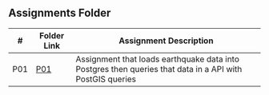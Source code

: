 ##  Assignments Folder

|   #   | Folder Link                                                                                 | Assignment Description                                                                                   |
| :---: | ------------------------------------------------------------------------------------------- | -------------------------------------------------------------------------------------------------------- |
|  P01  | [P01](https://github.com/DakTheProgrammer/5443-Spatial-DB-Wilson/tree/main/Assignments/P01) | Assignment that loads earthquake data into Postgres then queries that data in a API with PostGIS queries |